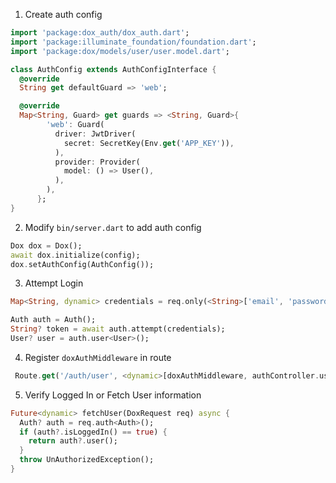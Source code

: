 1. Create auth config

```dart
import 'package:dox_auth/dox_auth.dart';
import 'package:illuminate_foundation/foundation.dart';
import 'package:dox/models/user/user.model.dart';

class AuthConfig extends AuthConfigInterface {
  @override
  String get defaultGuard => 'web';

  @override
  Map<String, Guard> get guards => <String, Guard>{
        'web': Guard(
          driver: JwtDriver(
            secret: SecretKey(Env.get('APP_KEY')),
          ),
          provider: Provider(
            model: () => User(),
          ),
        ),
      };
}
```

2. Modify `bin/server.dart` to add auth config

```dart
Dox dox = Dox();
await dox.initialize(config);
dox.setAuthConfig(AuthConfig());
```

3. Attempt Login

```dart
Map<String, dynamic> credentials = req.only(<String>['email', 'password']);

Auth auth = Auth();
String? token = await auth.attempt(credentials);
User? user = auth.user<User>();
```

4. Register `doxAuthMiddleware` in route

```dart
 Route.get('/auth/user', <dynamic>[doxAuthMiddleware, authController.user]);
```

5. Verify Logged In or Fetch User information

```dart
Future<dynamic> fetchUser(DoxRequest req) async {
  Auth? auth = req.auth<Auth>();
  if (auth?.isLoggedIn() == true) {
    return auth?.user();
  }
  throw UnAuthorizedException();
}
```
